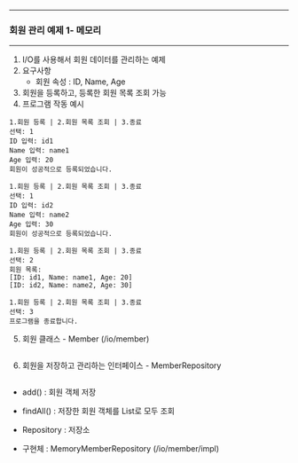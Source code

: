 -----
### 회원 관리 예제 1- 메모리
-----
1. I/O를 사용해서 회원 데이터를 관리하는 예제
2. 요구사항
   - 회원 속성 : ID, Name, Age
3. 회원을 등록하고, 등록한 회원 목록 조회 가능
4. 프로그램 작동 예시
```
1.회원 등록 | 2.회원 목록 조회 | 3.종료
선택: 1
ID 입력: id1
Name 입력: name1
Age 입력: 20
회원이 성공적으로 등록되었습니다.

1.회원 등록 | 2.회원 목록 조회 | 3.종료
선택: 1
ID 입력: id2
Name 입력: name2
Age 입력: 30
회원이 성공적으로 등록되었습니다.

1.회원 등록 | 2.회원 목록 조회 | 3.종료
선택: 2
회원 목록:
[ID: id1, Name: name1, Age: 20]
[ID: id2, Name: name2, Age: 30]

1.회원 등록 | 2.회원 목록 조회 | 3.종료
선택: 3
프로그램을 종료합니다.
```

5. 회원 클래스 - Member (/io/member)
```java

````

6. 회원을 저장하고 관리하는 인터페이스 - MemberRepository
```java

```
  - add() : 회원 객체 저장
  - findAll() : 저장한 회원 객체를 List로 모두 조회
  - Repository : 저장소

  - 구현체 : MemoryMemberRepository (/io/member/impl)
```java

```
